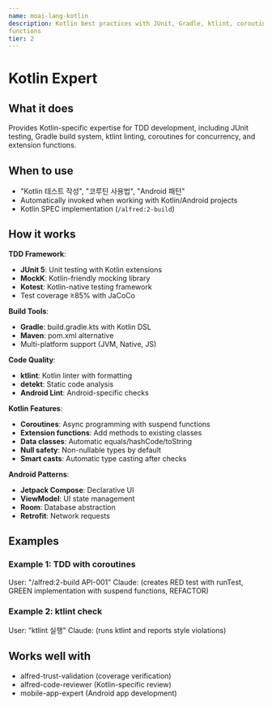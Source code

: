```yaml
---
name: moai-lang-kotlin
description: Kotlin best practices with JUnit, Gradle, ktlint, coroutines, and extension
functions
tier: 2
---
```


# Kotlin Expert

## What it does

Provides Kotlin-specific expertise for TDD development, including JUnit testing, Gradle build system, ktlint linting, coroutines for concurrency, and extension functions.

## When to use

- "Kotlin 테스트 작성", "코루틴 사용법", "Android 패턴"
- Automatically invoked when working with Kotlin/Android projects
- Kotlin SPEC implementation (`/alfred:2-build`)

## How it works

**TDD Framework**:
- **JUnit 5**: Unit testing with Kotlin extensions
- **MockK**: Kotlin-friendly mocking library
- **Kotest**: Kotlin-native testing framework
- Test coverage ≥85% with JaCoCo

**Build Tools**:
- **Gradle**: build.gradle.kts with Kotlin DSL
- **Maven**: pom.xml alternative
- Multi-platform support (JVM, Native, JS)

**Code Quality**:
- **ktlint**: Kotlin linter with formatting
- **detekt**: Static code analysis
- **Android Lint**: Android-specific checks

**Kotlin Features**:
- **Coroutines**: Async programming with suspend functions
- **Extension functions**: Add methods to existing classes
- **Data classes**: Automatic equals/hashCode/toString
- **Null safety**: Non-nullable types by default
- **Smart casts**: Automatic type casting after checks

**Android Patterns**:
- **Jetpack Compose**: Declarative UI
- **ViewModel**: UI state management
- **Room**: Database abstraction
- **Retrofit**: Network requests

## Examples

### Example 1: TDD with coroutines
User: "/alfred:2-build API-001"
Claude: (creates RED test with runTest, GREEN implementation with suspend functions, REFACTOR)

### Example 2: ktlint check
User: "ktlint 실행"
Claude: (runs ktlint and reports style violations)

## Works well with

- alfred-trust-validation (coverage verification)
- alfred-code-reviewer (Kotlin-specific review)
- mobile-app-expert (Android app development)
